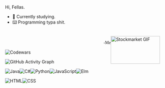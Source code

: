 
Hi, Fellas.

- 💼 Currently studying.
- ⌨️ Programming typa shit.

<br>
<img src="https://media.giphy.com/media/lbs3JZRLoirw4/giphy.gif" width="160" height="90" alt="Stockmarket GIF" style="float: right;"/><p style="text-align: right; font-family: 'Pacifico', cursive;">-Me</p>

![Codewars](https://www.codewars.com/users/Yolomeus/badges/large)

![GitHub Activity Graph](https://github-readme-activity-graph.vercel.app/graph?username=MaxKirchrath&theme=github)

![Java](https://img.shields.io/badge/Java-ED8B00?style=for-the-badge&logo=java&logoColor=white)![C#](https://img.shields.io/badge/C%23-239120?style=for-the-badge&logo=c-sharp&logoColor=white)![Python](https://img.shields.io/badge/Python-3776AB?style=for-the-badge&logo=python&logoColor=white)![JavaScript](https://img.shields.io/badge/JavaScript-F7DF1E?style=for-the-badge&logo=javascript&logoColor=black)![Elm](https://img.shields.io/badge/Elm-60B5CC?style=for-the-badge&logo=elm&logoColor=white)

![HTML](https://img.shields.io/badge/HTML5-E34F26?style=for-the-badge&logo=html5&logoColor=white)![CSS](https://img.shields.io/badge/CSS3-1572B6?style=for-the-badge&logo=css3&logoColor=white)

